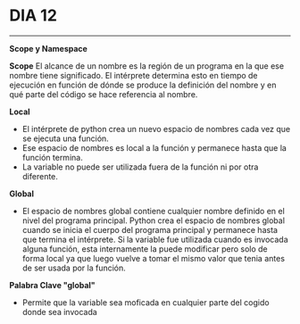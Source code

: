 # DIA 12
---
**Scope y Namespace**

**Scope**
El alcance de un nombre es la región de un programa en la que ese nombre tiene significado. El intérprete determina esto en tiempo de ejecución en función de dónde se produce la definición del nombre y en qué parte del código se hace referencia al nombre.

**Local**
* El intérprete de python crea un nuevo espacio de nombres cada vez que se ejecuta una función.
* Ese espacio de nombres es local a la función y permanece hasta que la función termina.
* La variable no puede ser utilizada fuera de la función ni por otra diferente.

**Global**
* El espacio de nombres global contiene cualquier nombre definido en el nivel del programa principal. Python crea el espacio de nombres global cuando se inicia el cuerpo del programa principal y permanece hasta que termina el intérprete. Si la variable fue utilizada cuando es invocada alguna función, esta internamente la puede modificar pero solo de forma local ya que luego vuelve a tomar el mismo valor que tenia antes de ser usada por la función.

**Palabra Clave "global"**
* Permite que la variable sea moficada en cualquier parte del cogido donde sea invocada

